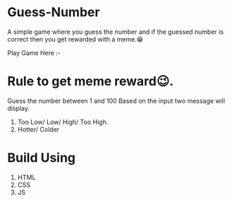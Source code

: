 # Guess-Number

A simple game where you guess the number and if the guessed number is correct then you get rewarded with a meme.😁

Play Game Here :- 

# Rule to get meme reward😉.

Guess the number between 1 and 100 Based on the input two message will display.

1) Too Low/ Low/ High/ Too High.
2) Hotter/ Colder 

# Build Using
1) HTML
2) CSS
3) JS
